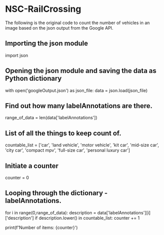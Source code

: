 # NSC-RailCrossing

The following is the original code to count the number of vehicles in an image based on the json output from the Google API.
## Importing the json module
import json

## Opening the json module and saving the data as Python dictionary
with open('googleOutput.json') as json_file:
    data = json.load(json_file)

## Find out how many labelAnnotations are there.
range_of_data = len(data['labelAnnotations'])

## List of all the things to keep count of.
countable_list = ['car', 'land vehicle', 'motor vehicle', 'kit car', 'mid-size car', 'city car', 'compact mpv', 'full-size car', 'personal luxury car']

## Initiate a counter
counter = 0

## Looping through the dictionary - labelAnnotations.
for i in range(0,range_of_data):
    description = data['labelAnnotations'][i]['description']
    if description.lower() in countable_list:
        counter += 1

print(f'Number of items: {counter}')

